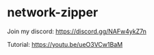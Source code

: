 # network-zipper

Join my discord: https://discord.gg/NAFw4ykZ7n

Tutorial: https://youtu.be/ueO3VCw1BaM
